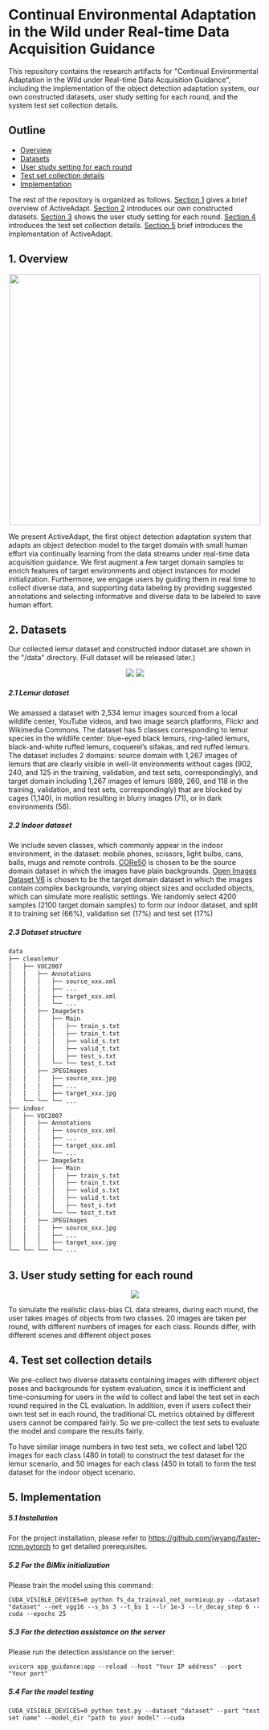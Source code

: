 # Continual Environmental Adaptation in the Wild under Real-time Data Acquisition Guidance

This repository contains the research artifacts for "Continual Environmental Adaptation in the Wild under Real-time Data Acquisition Guidance", including the implementation of the object detection adaptation system, our own constructed datasets, user study setting for each round, and the system test set collection details.

## Outline

* [Overview](https://github.com/ActiveAdapt/ActiveAdapt/edit/master/README.md#1-overview) 
* [Datasets](https://github.com/ActiveAdapt/ActiveAdapt/edit/master/README.md#2-datasets) 
* [User study setting for each round](https://github.com/ActiveAdapt/ActiveAdapt/edit/master/README.md#3-user-study-setting-for-each-round) 
* [Test set collection details](https://github.com/ActiveAdapt/ActiveAdapt/edit/master/README.md#4-test-set-collection-details) 
* [Implementation](https://github.com/ActiveAdapt/ActiveAdapt/edit/master/README.md#5-implementation) 

The rest of the repository is organized as follows. [Section 1](https://github.com/ActiveAdapt/ActiveAdapt/edit/master/README.md#1-overview) gives a brief overview of ActiveAdapt. [Section 2](https://github.com/ActiveAdapt/ActiveAdapt/edit/master/README.md#2-datasets) introduces our own constructed datasets. [Section 3](https://github.com/ActiveAdapt/ActiveAdapt/edit/master/README.md#3-user-study-setting-for-each-round) shows the user study setting for each round. [Section 4](https://github.com/ActiveAdapt/ActiveAdapt/edit/master/README.md#4-test-set-collection-details) introduces the test set collection details. [Section 5](https://github.com/ActiveAdapt/ActiveAdapt/edit/master/README.md#5-implementation) brief introduces the implementation of ActiveAdapt.

## 1. Overview

<div align="center">
<img src="https://user-images.githubusercontent.com/119776995/207464425-f39a2dd9-c93e-4b87-990d-2bf7591269b1.png" width="500">
</div>
           
We present ActiveAdapt, the first object detection adaptation system that adapts an object detection model to the target domain with small human effort via continually learning from the data streams under real-time data acquisition guidance. We first augment a few target domain samples to enrich features of target environments and object instances for model initialization. Furthermore, we engage users by guiding them in real time to collect diverse data, and supporting data labeling by providing suggested annotations and selecting informative and diverse data to be labeled to save human effort. 

## 2. Datasets

Our collected lemur dataset and constructed indoor dataset are shown in the "/data" directory. (Full dataset will be released later.)

<div align="center">
<img src="https://user-images.githubusercontent.com/119776995/206885991-81291667-94c8-415d-874f-65b6e07d5493.png">
<img src="https://user-images.githubusercontent.com/119776995/206886003-1279678e-3b1f-492c-b502-364609c0f1f1.png">
</div>

##### 2.1 Lemur dataset
We amassed a dataset with 2,534 lemur images sourced from a local wildlife center, YouTube videos, and two image search platforms, Flickr and Wikimedia Commons. The dataset has 5 classes corresponding to lemur species in the wildlife center: blue-eyed black lemurs, ring-tailed lemurs, black-and-white ruffed lemurs, coquerel’s sifakas, and red ruffed lemurs. The dataset includes 2 domains: source domain with 1,267 images of lemurs that are clearly visible in well-lit environments without cages (902, 240, and 125 in the training, validation, and test sets, correspondingly), and target domain including 1,267 images of lemurs (889, 260, and 118 in the training, validation, and test sets, correspondingly) that are blocked by cages (1,140), in motion resulting in blurry images (71), or in dark environments (56).

##### 2.2 Indoor dataset
We include seven classes, which commonly appear in the indoor environment, in the dataset: mobile phones, scissors, light bulbs, cans, balls, mugs and remote controls. [CORe50](https://vlomonaco.github.io/core50/) is chosen to be the source domain dataset in which the images have plain backgrounds. [Open Images Dataset V6](https://storage.googleapis.com/openimages/web/index.html) is chosen to be the target domain dataset in which the images contain complex backgrounds, varying object sizes and occluded objects, which can simulate more realistic settings. We randomly select 4200 samples (2100 target domain samples) to form our indoor dataset, and split it to training set (66%), validation set (17%) and test set (17%)

##### 2.3 Dataset structure
```bash
data
├── cleanlemur
│   ├── VOC2007
│   │   ├── Annotations
│   │   │   ├── source_xxx.xml
│   │   │   ├── ...
│   │   │   ├── target_xxx.xml
│   │   │   └── ...
│   │   ├── ImageSets
│   │   │   ├── Main
│   │   │   │   ├── train_s.txt
│   │   │   │   ├── train_t.txt
│   │   │   │   ├── valid_s.txt
│   │   │   │   ├── valid_t.txt
│   │   │   │   ├── test_s.txt
│   │   │   └── └── test_t.txt
│   │   ├── JPEGImages
│   │   │   ├── source_xxx.jpg
│   │   │   ├── ...
│   │   │   ├── target_xxx.jpg
│   └── └── └── ...
├── indoor
│   ├── VOC2007
│   │   ├── Annotations
│   │   │   ├── source_xxx.xml
│   │   │   ├── ...
│   │   │   ├── target_xxx.xml
│   │   │   └── ...
│   │   ├── ImageSets
│   │   │   ├── Main
│   │   │   │   ├── train_s.txt
│   │   │   │   ├── train_t.txt
│   │   │   │   ├── valid_s.txt
│   │   │   │   ├── valid_t.txt
│   │   │   │   ├── test_s.txt
│   │   │   └── └── test_t.txt
│   │   ├── JPEGImages
│   │   │   ├── source_xxx.jpg
│   │   │   ├── ...
│   │   │   ├── target_xxx.jpg
└── └── └── └── ...
```

## 3. User study setting for each round

<div align="center">
<img src="https://user-images.githubusercontent.com/119776995/206885901-3373c002-241b-41c2-a67a-a556d591859c.png">
</div>

To simulate the realistic class-bias CL data streams, during each round, the user takes images of objects from two classes. 20 images are taken per round, with different numbers of images for each class. Rounds differ, with different scenes and different object poses

## 4. Test set collection details

We pre-collect two diverse datasets containing images with different object poses and backgrounds for system evaluation, since it is inefficient and time-consuming for users in the wild to collect and label the test set in each round required in the CL evaluation. In addition, even if users collect their own test set in each round, the traditional CL metrics obtained by different users cannot be compared fairly. So we pre-collect the test sets to evaluate the model and compare the results fairly.

To have similar image numbers in two test sets, we collect and label 120 images for each class (480 in total) to construct the test dataset for the lemur scenario, and 50 images for each class (450 in total) to form the test dataset for the indoor object scenario.

## 5. Implementation

##### 5.1 Installation           
For the project installation, please refer to https://github.com/jwyang/faster-rcnn.pytorch to get detailed prerequisites.

##### 5.2 For the BiMix initialization
Please train the model using this command:
```
CUDA_VISIBLE_DEVICES=0 python fs_da_trainval_net_ourmixup.py --dataset "dataset" --net vgg16 --s_bs 3 --t_bs 1 --lr 1e-3 --lr_decay_step 6 --cuda --epochs 25
```

##### 5.3 For the detection assistance on the server
Please run the detection assistance on the server:
```
uvicorn app_guidance:app --reload --host "Your IP address" --port "Your port"
```

##### 5.4 For the model testing
```
CUDA_VISIBLE_DEVICES=0 python test.py --dataset "dataset" --part "test set name" --model_dir "path to your model" --cuda
```
